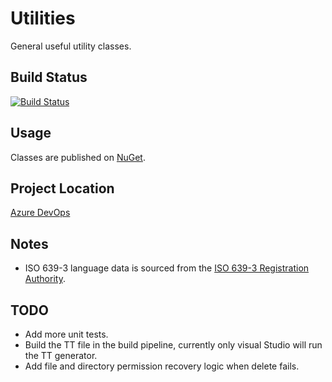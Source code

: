 # Utilities

General useful utility classes.

## Build Status

[![Build Status](https://dev.azure.com/pieterv/Utilities/_apis/build/status/Utilities-YAML-CI?branchName=master)](https://dev.azure.com/pieterv/Utilities/_build/latest?definitionId=25&branchName=master)

## Usage

Classes are published on [NuGet](https://www.nuget.org/packages/InsaneGenius.Utilities/).

## Project Location

[Azure DevOps](https://dev.azure.com/pieterv/Utilities)

## Notes

- ISO 639-3 language data is sourced from the [ISO 639-3 Registration Authority](https://iso639-3.sil.org/code_tables/download_tables).

## TODO

- Add more unit tests.
- Build the TT file in the build pipeline, currently only visual Studio will run the TT generator.
- Add file and directory permission recovery logic when delete fails.
